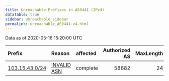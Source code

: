 ```yaml
---
title: Unreachable Prefixes in AS9441 (IPv4)
datatable: true
sidebar: unreachable_sidebar
permalink: unreachable_AS9441-v4.html
---
```


Data as of 2020-05-16 15:20:00 UTC


<div class="datatable-begin"></div>

| Prefix                                                 | Reason                                                                                               | affected   |   Authorized AS |   MaxLength | Anchor                                       |   unreachable /24s |
|:-------------------------------------------------------|:-----------------------------------------------------------------------------------------------------|:-----------|----------------:|------------:|:---------------------------------------------|-------------------:|
| [103.15.43.0/24](https://stat.ripe.net/103.15.43.0/24) | [INVALID ASN](https://rpki-validator.ripe.net/announcement-preview?asn=AS9441&prefix=103.15.43.0/24) | complete   |           58682 |          24 | [APNIC](unreachable_APNIC_RPKI_Root-v4.html) |                  1 |

<div class="datatable-end"></div>